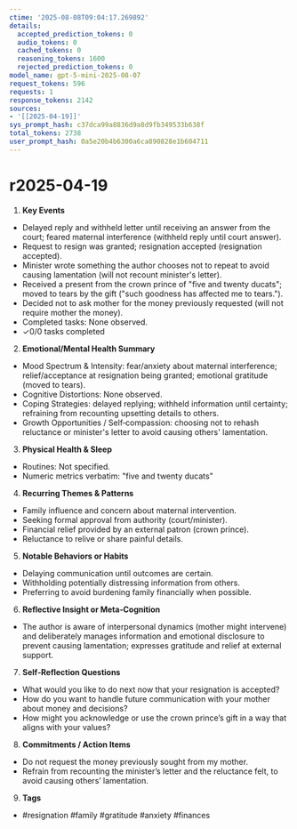 ```yaml
---
ctime: '2025-08-08T09:04:17.269892'
details:
  accepted_prediction_tokens: 0
  audio_tokens: 0
  cached_tokens: 0
  reasoning_tokens: 1600
  rejected_prediction_tokens: 0
model_name: gpt-5-mini-2025-08-07
request_tokens: 596
requests: 1
response_tokens: 2142
sources:
- '[[2025-04-19]]'
sys_prompt_hash: c37dca99a8836d9a8d9fb349533b638f
total_tokens: 2738
user_prompt_hash: 0a5e20b4b6300a6ca890828e1b604711
---
```

# r2025-04-19

1. **Key Events**
- Delayed reply and withheld letter until receiving an answer from the court; feared maternal interference (withheld reply until court answer).
- Request to resign was granted; resignation accepted (resignation accepted).
- Minister wrote something the author chooses not to repeat to avoid causing lamentation (will not recount minister's letter).
- Received a present from the crown prince of "five and twenty ducats"; moved to tears by the gift ("such goodness has affected me to tears.").
- Decided not to ask mother for the money previously requested (will not require mother the money).
- Completed tasks: None observed.
- ✓0/0 tasks completed

2. **Emotional/Mental Health Summary**
- Mood Spectrum & Intensity: fear/anxiety about maternal interference; relief/acceptance at resignation being granted; emotional gratitude (moved to tears).
- Cognitive Distortions: None observed.
- Coping Strategies: delayed replying; withheld information until certainty; refraining from recounting upsetting details to others.
- Growth Opportunities / Self‑compassion: choosing not to rehash reluctance or minister's letter to avoid causing others' lamentation.

3. **Physical Health & Sleep**
- Routines: Not specified.
- Numeric metrics verbatim: "five and twenty ducats"

4. **Recurring Themes & Patterns**
- Family influence and concern about maternal intervention.
- Seeking formal approval from authority (court/minister).
- Financial relief provided by an external patron (crown prince).
- Reluctance to relive or share painful details.

5. **Notable Behaviors or Habits**
- Delaying communication until outcomes are certain.
- Withholding potentially distressing information from others.
- Preferring to avoid burdening family financially when possible.

6. **Reflective Insight or Meta‑Cognition**
- The author is aware of interpersonal dynamics (mother might intervene) and deliberately manages information and emotional disclosure to prevent causing lamentation; expresses gratitude and relief at external support.

7. **Self‑Reflection Questions**
- What would you like to do next now that your resignation is accepted?
- How do you want to handle future communication with your mother about money and decisions?
- How might you acknowledge or use the crown prince’s gift in a way that aligns with your values?

8. **Commitments / Action Items**
- Do not request the money previously sought from my mother.
- Refrain from recounting the minister’s letter and the reluctance felt, to avoid causing others’ lamentation.

9. **Tags**
- #resignation #family #gratitude #anxiety #finances